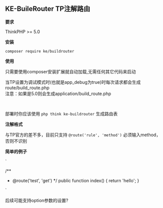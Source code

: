 ## KE-BuileRouter TP注解路由

**要求**

ThinkPHP >= 5.0

**安装**

`
composer require ke/buildrouter
`

**使用**

只需要使用composer安装扩展就自动加载,无需任何其它代码来启动<br/>

当TP设置为调试模式时(也就是app_debug为true)时每次请求都会生成route/build_route.php<br/>
注意：如果是5.0则会生成application/build_route.php


<br/>

部署时你应该使用
`php think ke-buildrouter`
生成路由表


**注解格式**

与TP官方的差不多，目前只支持
`
@route('rule', 'method')
`
必须输入method，否则不识别

**简单的例子**

`

 /**
  * @route('test', 'get')
  */
  public function index()
  {
     return 'hello';
  }
 
`

后续可能支持option参数的设置?
